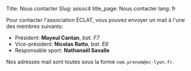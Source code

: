 Title: Nous contacter
Slug: assoc4
title_page: Nous contacter
lang: fr


Pour contacter l'association ÉCLAT, vous pouvez envoyer un mail à l'une des membres suivants:

- Président: **Mayeul Cantan**, _bat. F7_
- Vice-président: **Nicolas Ratto**, _bat. E6_
- Responsable sport: **Nathanaël Savalle**

Nos adresses mail sont toutes sous la forme `nom.prenom@ec-lyon.fr`.
